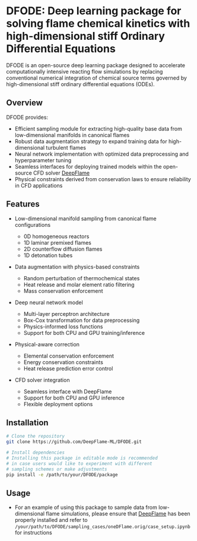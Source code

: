 # DFODE: Deep learning package for solving flame chemical kinetics with high-dimensional stiff Ordinary Differential Equations

DFODE is an open-source deep learning package designed to accelerate computationally intensive reacting flow simulations by replacing conventional numerical integration of chemical source terms governed by high-dimensional stiff ordinary differential equations (ODEs).

## Overview

DFODE provides:
- Efficient sampling module for extracting high-quality base data from low-dimensional manifolds in canonical flames
- Robust data augmentation strategy to expand training data for high-dimensional turbulent flames
- Neural network implementation with optimized data preprocessing and hyperparameter tuning
- Seamless interfaces for deploying trained models within the open-source CFD solver [DeepFlame](https://github.com/deepmodeling/deepflame-dev)
- Physical constraints derived from conservation laws to ensure reliability in CFD applications

## Features

- Low-dimensional manifold sampling from canonical flame configurations
  - 0D homogeneous reactors
  - 1D laminar premixed flames  
  - 2D counterflow diffusion flames
  - 1D detonation tubes

- Data augmentation with physics-based constraints
  - Random perturbation of thermochemical states
  - Heat release and molar element ratio filtering
  - Mass conservation enforcement

- Deep neural network model
  - Multi-layer perceptron architecture
  - Box-Cox transformation for data preprocessing
  - Physics-informed loss functions
  - Support for both CPU and GPU training/inference

- Physical-aware correction
  - Elemental conservation enforcement
  - Energy conservation constraints
  - Heat release prediction error control

- CFD solver integration
  - Seamless interface with DeepFlame
  - Support for both CPU and GPU inference
  - Flexible deployment options

## Installation

```bash
# Clone the repository
git clone https://github.com/DeepFlame-ML/DFODE.git

# Install dependencies
# Installing this package in editable mode is recommended
# in case users would like to experiment with different
# sampling schemes or make adjustments
pip install -e /path/to/your/DFODE/package
```

## Usage

- For an example of using this package to sample data from low-dimensional flame simulations, please ensure that [DeepFlame](https://github.com/deepmodeling/deepflame-dev) has been properly installed and refer to `/your/path/to/DFODE/sampling_cases/oneDFlame.orig/case_setup.ipynb` for instructions
